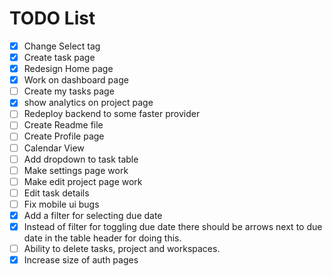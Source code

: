 # TODO List

- [x] Change Select tag
- [x] Create task page
- [x] Redesign Home page
- [x] Work on dashboard page
- [ ] Create my tasks page
- [x] show analytics on project page
- [ ] Redeploy backend to some faster provider
- [ ] Create Readme file
- [ ] Create Profile page
- [ ] Calendar View
- [ ] Add dropdown to task table
- [ ] Make settings page work
- [ ] Make edit project page work
- [ ] Edit task details
- [ ] Fix mobile ui bugs
- [x] Add a filter for selecting due date
- [x] Instead of filter for toggling due date there should be arrows next to due date in the table header for doing this.
- [ ] Ability to delete tasks, project and workspaces.
- [x] Increase size of auth pages
